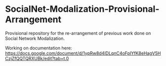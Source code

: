 # SocialNet-Modalization-Provisional-Arrangement
Provisional repository for the re-arrangement of previous work done on Social Network Modalization.


Working on documentation here: https://docs.google.com/document/d/1ypRw8d4IDLqnC4oFpIYfK8eHagV5HCzjZfQQTQRXUBk/edit?tab=t.0
